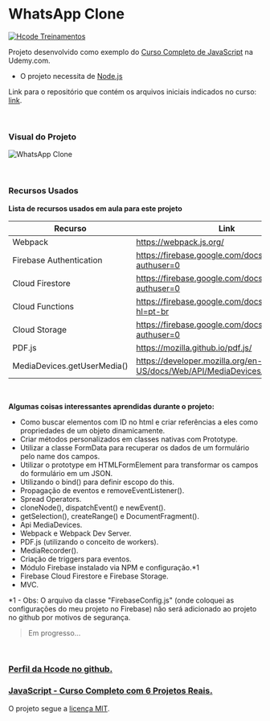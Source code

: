 # WhatsApp Clone

[![Hcode Treinamentos](https://www.hcode.com.br/res/img/hcode-200x100.png)](https://www.hcode.com.br)

Projeto desenvolvido como exemplo do [Curso Completo de JavaScript](https://www.udemy.com/javascript-curso-completo/) na Udemy.com.

- O projeto necessita de [Node.js](https://nodejs.org/)


Link para o repositório que contém os arquivos iniciais indicados no curso: [link](https://github.com/hcodebr/curso-javascript-projeto-whatsapp-clone).

<br>

### Visual do Projeto
![WhatsApp Clone](https://firebasestorage.googleapis.com/v0/b/hcode-com-br.appspot.com/o/whatsapp.jpg?alt=media&token=5fc78e3b-4871-424f-abfa-b765f2515d0c)

<br>

### Recursos Usados

**Lista de recursos usados em aula para este projeto**

| Recurso | Link |
| ------ | ------ |
| Webpack | https://webpack.js.org/ |
| Firebase Authentication | https://firebase.google.com/docs/auth/?authuser=0 |
| Cloud Firestore | https://firebase.google.com/docs/firestore/?authuser=0 |
| Cloud Functions | https://firebase.google.com/docs/functions/?hl=pt-br |
| Cloud Storage | https://firebase.google.com/docs/storage/?authuser=0 |
| PDF.js | https://mozilla.github.io/pdf.js/ |
| MediaDevices.getUserMedia() | https://developer.mozilla.org/en-US/docs/Web/API/MediaDevices/getUserMedia |

<br>

**Algumas coisas interessantes aprendidas durante o projeto:**

- Como buscar elementos com ID no html e criar referências a eles como propriedades de um objeto dinamicamente.
- Criar métodos personalizados em classes nativas com Prototype.
- Utilizar a classe FormData para recuperar os dados de um formulário pelo name dos campos.
- Utilizar o prototype em HTMLFormElement para transformar os campos do formulário em um JSON.
- Utilizando o bind() para definir escopo do this.
- Propagação de eventos e removeEventListener().
- Spread Operators.
- cloneNode(), dispatchEvent() e newEvent().
- getSelection(), createRange() e DocumentFragment().
- Api MediaDevices.
- Webpack e Webpack Dev Server.
- PDF.js (utilizando o conceito de workers).
- MediaRecorder().
- Criação de triggers para eventos.
- Módulo Firebase instalado via NPM e configuração.*1
- Firebase Cloud Firestore e Firebase Storage.
- MVC.

*1 - Obs: O arquivo da classe "FirebaseConfig.js" (onde coloquei as configurações do meu projeto no Firebase) não será adicionado ao projeto no github por motivos de segurança.


> Em progresso...

<br>

### [Perfil da Hcode no github.](https://github.com/hcodebr)

### [JavaScript - Curso Completo com 6 Projetos Reais.](https://www.udemy.com/javascript-curso-completo/)

O projeto segue a [licença MIT](https://opensource.org/licenses/MIT).